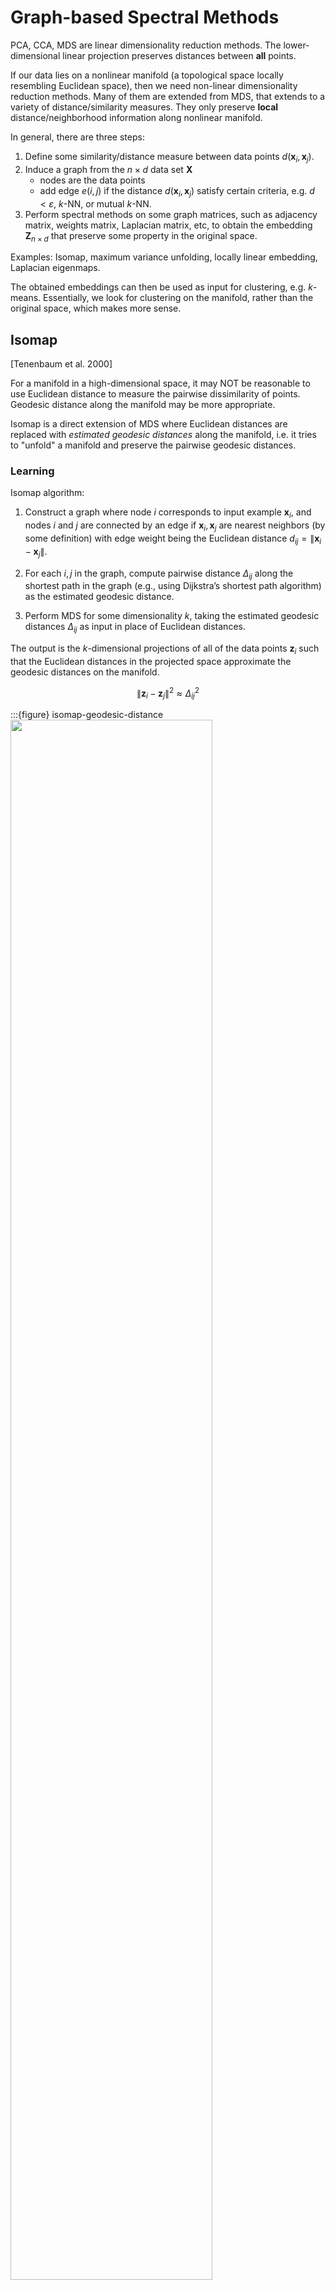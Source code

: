 # Graph-based Spectral Methods

PCA, CCA, MDS are linear dimensionality reduction methods. The lower-dimensional linear projection preserves distances between **all** points.

If our data lies on a nonlinear manifold (a topological space locally resembling Euclidean space), then we need non-linear dimensionality reduction methods. Many of them are extended from MDS, that extends to a variety of distance/similarity measures. They only preserve **local** distance/neighborhood information along nonlinear manifold.

In general, there are three steps:

1. Define some similarity/distance measure between data points $d(\boldsymbol{x}_i ,\boldsymbol{x}_j)$.
2. Induce a graph from the $n \times d$ data set $\boldsymbol{X}$
   - nodes are the data points
   - add edge $e(i,j)$ if the distance $d(\boldsymbol{x}_i,\boldsymbol{x}_j)$ satisfy certain criteria, e.g.  $d<\varepsilon$, $k$-NN, or mutual $k$-NN.
3. Perform spectral methods on some graph matrices, such as adjacency matrix, weights matrix, Laplacian matrix, etc, to obtain the embedding $\boldsymbol{Z} _{n \times d}$ that preserve some property in the original space.


Examples: Isomap, maximum variance unfolding, locally linear embedding, Laplacian eigenmaps.

The obtained embeddings can then be used as input for clustering, e.g. $k$-means. Essentially, we look for clustering on the manifold, rather than the original space, which makes more sense.

## Isomap

[Tenenbaum et al. 2000]

For a manifold in a high-dimensional space, it may NOT be reasonable to use Euclidean distance to measure the pairwise dissimilarity of points. Geodesic distance along the manifold may be more appropriate.

Isomap is a direct extension of MDS where Euclidean distances are replaced with *estimated geodesic distances* along the manifold, i.e. it tries to "unfold" a manifold and preserve the pairwise geodesic distances.


### Learning

Isomap algorithm:

1. Construct a graph where node $i$ corresponds to input example $\boldsymbol{x}_i$, and nodes $i$ and $j$ are connected by an edge if $\boldsymbol{x}_i, \boldsymbol{x}_j$ are nearest neighbors (by some definition) with edge weight being the Euclidean distance $d_{ij} = \left\| \boldsymbol{x}_i -\boldsymbol{x}_j  \right\|$.

1. For each $i,j$ in the graph, compute pairwise distance $\Delta_{i j}$ along the shortest path in the graph (e.g., using Dijkstra’s shortest path algorithm) as the estimated geodesic distance.

1. Perform MDS for some dimensionality $k$, taking the estimated geodesic distances $\Delta_{i j}$ as input in place of Euclidean distances.

The output is the $k$-dimensional projections of all of the data points $\boldsymbol{z}_i$ such that the Euclidean distances in the projected space approximate the geodesic distances on the manifold.

$$
\left\|\boldsymbol{z}_{i}-\boldsymbol{z}_{j}\right\|^{2} \approx \Delta_{i j}^{2}
$$

:::{figure} isomap-geodesic-distance
<img src="../imgs/gb-isomap-d3k2.png" width = "80%" alt=""/>

Isomap with $d=3,k=2$. The blue line is the real geodesic distance and the red line is estimated.  [Livescu 2021]
:::

### Pros Cons

**Pros**

- As the data set size increases, isomap is guaranteed to converge to the correct manifold that the data was drawn from, under certain conditions (e.g. no holes)


**Cons**

- Can be sensitive to the **neighborhood size** used in graph construction, or equivalently to the noise in the data.

    :::{figure} isomap-noise
    <img src="../imgs/gb-isomap-failure.png" width = "70%" alt=""/>

    Isomap fails when there are noises [Livescu 2021]
    :::

- Can't handle **holes** in the manifold. Geodesic distance computation can break. This is because the two points (even with the same color/label) sit in opposite to the hole have large geodesic distance on the manifold, which leads to large Euclidean distance in the projected space.

    :::{figure} gb-isomap-holes
    <img src="../imgs/gb-isomap-holes.png" width = "80%" alt=""/>

    Isomap fails when there are holes [Livescu 2021]
    :::


## Laplacian Eigenmaps

[[Belkin & Niyogi 2003](https://web.cse.ohio-state.edu/~belkin.8/papers/LEM_NC_03.pdf)]

Unlike isomap where the edge weights are local Euclidean distances, Laplacian eigenmaps define edge weights in another way.


### Learning

1. Construct an graph $G = (V, E)$ from data $\boldsymbol{X}$. Add edge $(i, j)$ if $\boldsymbol{x}_i$ and $\boldsymbol{x}_j$ are close, in the sense that
   - $\left\| \boldsymbol{x}_i  - \boldsymbol{x}_j  \right\| < \epsilon$, or
   - $n$-nearest-neighbors

1. Define edge weights as

    $$
    w_{i j}=\left\{\begin{array}{ll}
    \exp \left(-\left\|\boldsymbol{x}_{i}-\boldsymbol{x}_{j}\right\|^{2} / t\right), & (i, j) \in E \\
    0 & \text { otherwise }
    \end{array}\right.
    $$

    where $t$ is a hyperparameter like temperature. As $t = \infty$, $w_{ij} = a_{ij}$.

1. Define a diagonal matrix $\boldsymbol{D}$ with $d_{ii} = \sum_j w_{ij}$. This can be seen as the density around the node $i$. The graph Laplacian is $\boldsymbol{L} = \boldsymbol{D} - \boldsymbol{W}$. The $k$-dimensional representation $\boldsymbol{Z}$ is given by the $k$ bottom eigenvectors (excluding the smallest one, which is $\boldsymbol{1}$) for the generalized eigenvector problem

    $$
    \boldsymbol{L} \boldsymbol{v} = \lambda \boldsymbol{D} \boldsymbol{v}
    $$

    If $G$ is not connected, run this step for each connected component in $G$.

:::{admonition,dropdown,seealso} *Derivation*

We want to preserve locality: if two data points $\boldsymbol{x}_i , \boldsymbol{x}_j$ are close, then their embeddings $\boldsymbol{z}_i , \boldsymbol{z}_j$ are also close. To ensure this, the loss function is formulated as

$$
\sum_{i,j=1}^n w_{ij} \left\| \boldsymbol{z}_i - \boldsymbol{z}_j  \right\|  ^2
$$

where $w_{ij}$ measures the closeness of $i$ and $j$ in $\boldsymbol{X}$. If $i$ and $j$ are close in $\boldsymbol{X}$, then $w_{ij}$ is large, which force $\left\| \boldsymbol{z}_i - \boldsymbol{z}_j  \right\|$ to be small, i.e. $i$ and $j$ are close in $\boldsymbol{Z}$. For $i$ and $j$ that are far away in $\boldsymbol{X}$, don't care. Recall that the objective is to maintain locality.

It can be shown that

$$\begin{aligned}
\sum_{i,j=1}^n w_{ij} \left\| \boldsymbol{z}_i - \boldsymbol{z}_j  \right\|  ^2
&= \sum_{i,j=1}^n w_{ij} \left\| \boldsymbol{Z}^{\top} (\boldsymbol{e} _i - \boldsymbol{e} _j) \right\|  ^2\\
&= 2 \operatorname{tr} \left( \boldsymbol{Z} \boldsymbol{Z} ^{\top} \underbrace{\sum_{ij} w_{ij}(\boldsymbol{e} _i - \boldsymbol{e} _j) (\boldsymbol{e} _i - \boldsymbol{e} _j) ^{\top}}_{=\boldsymbol{L}} \right) \\
&= 2 \operatorname{tr}\left( \boldsymbol{Z} ^{\top} \boldsymbol{L} \boldsymbol{Z} \right) \\
\end{aligned}$$


Hence, our objective is now

$$\begin{aligned}
\min && \operatorname{tr}\left( \boldsymbol{Z} ^{\top} \boldsymbol{L} \boldsymbol{Z} \right) & &&\\
\mathrm{s.t.}
&& \boldsymbol{Z} ^{\top} \boldsymbol{D} \boldsymbol{Z} &= \boldsymbol{I} \\ && \boldsymbol{Z} ^{\top} \boldsymbol{D} \boldsymbol{1} &= \boldsymbol{0} \\
\end{aligned}$$

where the first constraint prevents trivial solution $\boldsymbol{Z} = \boldsymbol{0}$. Actually $\boldsymbol{Z} ^{\top} \boldsymbol{D} \boldsymbol{1} = \boldsymbol{0}$ is not necessary.

The solution ($k$ columns of $\boldsymbol{Z}$) is given by the bottom $k$ eigenvectors (excluding $\boldsymbol{1}$) of the generalized eigenvalue problem

$$
\boldsymbol{L} \boldsymbol{v} = \lambda \boldsymbol{D} \boldsymbol{v}
$$

Or equivalently, the eigenvectors of random-walk graph Laplacian: $\boldsymbol{L} ^{\mathrm{rw}} = \boldsymbol{D} ^{-1} \boldsymbol{L}$. See [graph Laplacians](graph-laplacian) for details about $\boldsymbol{L} ^\mathrm{rw}$ and $\boldsymbol{L} ^\mathrm{sym}$.

To see why the two constraints come from, we can first see a $k=1$ example, i.e. projection onto a line. Suppose the projections are $z_1, \ldots, z_n$, the problem is

$$
\min _{\boldsymbol{z}} \boldsymbol{z} ^{\top} \boldsymbol{L} \boldsymbol{z}
$$

Note that there are two issues
- arbitrary scaling: if $\boldsymbol{z}^*$ is an optimal solution, then a new solution $c\boldsymbol{z}^*$ where $0<c<1$ gives a smaller function value, contradiction. Or we say $\boldsymbol{z} = \boldsymbol{0}$ is a trivial solution.
- translational invariance: if $\boldsymbol{z} ^*$ is an optimal solution, then a new solution $\boldsymbol{z} ^* + c\boldsymbol{1}$ gives the same function value.

To solve these two issues, we add two constraints $\boldsymbol{z} ^{\top} \boldsymbol{D} \boldsymbol{z} = 1$ and $\boldsymbol{z} ^{\top} \boldsymbol{D} \boldsymbol{1} = 0$ respectively. The second constraint also removes a trivial solution $\boldsymbol{z} = c\boldsymbol{1}$, to be introduced soon. The problem becomes

$$\begin{aligned}
\min && \boldsymbol{z} ^{\top} \boldsymbol{L} \boldsymbol{z}  & &&\\
\mathrm{s.t.}
&& \boldsymbol{z} ^{\top} \boldsymbol{D} \boldsymbol{z} &= 1 &&  \\
&& \boldsymbol{z} ^{\top} \boldsymbol{D} \boldsymbol{1} &= 0 && \\
\end{aligned}$$

In fact, the matrix $\boldsymbol{D}$ here is introduced by the authors in the original paper to reflect vertex importance. Actually replacing $\boldsymbol{D}$ by $\boldsymbol{I}$ also solve these two issues.

The solution is given by the 2nd smallest eigenvector of the generalized eigenproblem

$$
\boldsymbol{L} \boldsymbol{v} = \lambda \boldsymbol{D} \boldsymbol{v}
$$


Note that $\boldsymbol{v} = c\boldsymbol{1}$ is an eigenvector of $\boldsymbol{L}$ but the constraint $\boldsymbol{z} ^{\top} \boldsymbol{D} \boldsymbol{1} =0$ removes that.

To generalize to $k\ge 2$, we generalize the constraints to $\boldsymbol{Z} ^{\top} \boldsymbol{D} \boldsymbol{Z} = \boldsymbol{I}$ and $\boldsymbol{Z} ^{\top} \boldsymbol{D} \boldsymbol{1} = \boldsymbol{0}$ shown above. Note that if we move the second constraint (as in the paper), then the embedding in one of the $k$ dimensions will be $c \boldsymbol{1}$, hence we actually obtain $(k-1)$-dimensional embedding, but it is also helpful to distinguish points.

:::

:::{figure} gb-laplacian-eigenmap-Nt
<img src="../imgs/gb-laplacian-eigenmap-Nt.png" width = "50%" alt=""/>

Laplacian eigenmap with varing $N$-nearest-neighbors and temperature $t$ [Livescu 2021]

:::

<!-- Other formulation: find centered and unit-covariance projections $\boldsymbol{z}_i$ that solve the total projected pairwise distances weighted by $w_{ij}$ and scaled by $d_{ii}d_{jj}$

$$\begin{aligned}
\min &\ \sum_{i j} \frac{w_{i j}|| \boldsymbol{z}_{i}-\boldsymbol{z}_{j}||^{2}}{\sqrt{d_{i i} d_{j j}}} \\
\text{s.t.} &\ \boldsymbol{Z} \text{ is centered and has unit covariance} \\
\end{aligned}$$

The solution $\boldsymbol{Z}$ is given by the $k$ bottom eigenvectors (excluding the smallest one) of the symmetrized normalized Laplacian defined as

$$
\boldsymbol{L}^{\mathrm{sym}} = \boldsymbol{I}  - \boldsymbol{D} ^{-\frac{1}{2}} \boldsymbol{W}  \boldsymbol{D} ^{-\frac{1}{2}}
$$ -->

### Relation to Spectral Clustering

For the [normalized cut](Ncut) problem in spectral clustering, the cluster label is given by the 2nd smallest eigenvector of the generalized eigen problem

$$
\boldsymbol{L} \boldsymbol{v}  = \lambda \boldsymbol{D} \boldsymbol{v}
$$

which is exactly the 1-dimensional representation of Laplacian eigenmaps. In this sense, the local approach to dimensionality reduction imposes a natural clustering of data.

<!-- ### Interpretation

Consider data points on a circle.

some choice of $\epsilon$

$$
\approx \boldsymbol{L}
$$

$\boldsymbol{L} \boldsymbol{U}  = \boldsymbol{U} \boldsymbol{\Lambda}$ is discretization of the following:

$$
\frac{\partial^2 \boldsymbol{U}}{\partial x^2}  = \lambda \boldsymbol{U}
$$

$$U(0) = U(1)$$ -->

<!-- ### Diffusion Map

Interpretation: weighting $\boldsymbol{L}$ by connectivity (low weight for low connectivity) $\boldsymbol{D} ^{-1} \boldsymbol{L} \boldsymbol{v} = \lambda \boldsymbol{v}$, recall $\boldsymbol{L} = \boldsymbol{D} - \boldsymbol{W}$, then $\boldsymbol{D} ^{-1} \boldsymbol{W} \boldsymbol{v} = (1-\lambda)\boldsymbol{z}$.

$\mathbb{M}  = \boldsymbol{D} ^{-1} \boldsymbol{W}$ is a rwo stochastic matrix.

where $\mathbb{M} \boldsymbol{1} = \boldsymbol{1}, \mathbb{M} \ge 0, \lambda(\mathbb{M}) \le 1$. -->


### Seriation Problem

[Wikipedia](https://en.wikipedia.org/wiki/Seriation_(archaeology))

Suppose there are $n$ archeological pieces $i = 1, \ldots, n$. We want to time order them by finding some latent ordering $\pi(i)$, given some similarity measure $w_{ij}$. The problem can be formulated as

$$
\min_{\pi: [n] \rightarrow [n] }\ \sum_{i,j=1}^n w_{ij} \left\| \pi(i) - \pi(j)  \right\|  ^2
$$

Solving permutation is hard. Spectral relaxation drop the permutation constraint and solve

$$
\min_{\boldsymbol{f} \in \mathbb{R} ^{n} }\ \sum_{i,j=1}^n w_{ij} \left\| f_i  - f_j   \right\| ^2 \quad \text{s.t. } \left\| \boldsymbol{f}  \right\| = 1, \boldsymbol{f} ^{\top} \boldsymbol{1} = 0
$$

Hope that the relative order in $\boldsymbol{f} ^*$ can tell information about $\pi^*$.

An example of applying MDS to seriation problem is shown below. The data is the “distances” between 9 archaeological sites from different periods, based upon the frequencies of different types of potsherds found at the sites. The MDS algorithm successfully separate years (1137, 1131) from the rest (918~1062). Moreover, we can see that in the group (918~1062), there is roughly a upward line, that aligns these seven sites chronologically. All th ese observations suggest that MDS successfully preserves the distance between among the 9 sites.

:::{figure} mds-seriation
<img src="../imgs/mds-seriation.png" width = "50%" alt=""/>

Applying MDS to similarity matrix of sites.
:::

What if we have some information, say some $i$ is known to be in some year? Can we use this information?


## Locally Linear Embedding

Locally linear embedding learns a mapping in which each point can be expressed as a **linear function** of its nearest neighbors.

## Maximum Variance Unfolding

Maximum variance unfolding tries to maximize the variance of the data (like PCA) while respecting neighborhood relationships.

ref: https://www.youtube.com/watch?v=DW3lSYltfzo


.


.


.


.


.


.


.


.
